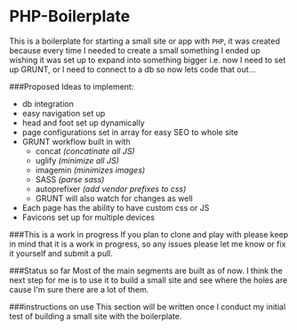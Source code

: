 PHP-Boilerplate
===============
This is a boilerplate for starting a small site or app with `PHP`, it was created because every time I needed to create a small something I ended up wishing it was set up to expand into something bigger i.e. now I need to set up GRUNT, or I need to connect to a db so now lets code that out...

###Proposed Ideas to implement:

- db integration
- easy navigation set up
- head and foot set up dynamically
- page configurations set in array for easy SEO to whole site
- GRUNT workflow built in with 
    - concat *(concatinate all JS)*
    - uglify *(minimize all JS)*
    - imagemin *(minimizes images)*
    - SASS *(parse sass)*
    - autoprefixer *(add vendor prefixes to css)*
    - GRUNT will also watch for changes as well
- Each page has the ability to have custom css or JS
- Favicons set up for multiple devices


###This is a work in progress
If you plan to clone and play with please keep in mind that it is a work in progress, so any issues please let me know or fix it yourself and submit a pull.

###Status so far
Most of the main segments are built as of now. I think the next step for me is to use it to build a small site and see where the holes are cause I'm sure there are a lot of them.

###instructions on use
This section will be written once I conduct my initial test of building a small site with the boilerplate.